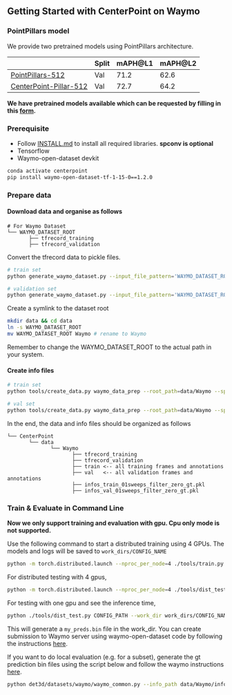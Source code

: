 ## Getting Started with CenterPoint on Waymo

### PointPillars model 

We provide two pretrained models using PointPillars architecture. 

|         |  Split  |  mAPH@L1 |mAPH@L2   | 
|---------|---------|---------|--------|
| [PointPillars-512](../configs/point_pillars/waymo_pp_car_large.py)  |  Val    |  71.2   |  62.6|  
| [CenterPoint-Pillar-512](../configs/centerpoint/waymo_centerpoint_pp_car_large.py)  |  Val    |  72.7   | 64.2 |

**We have pretrained models available which can be requested by filling in this [form](https://forms.gle/2q2APSAtfmaFJme79).**

### Prerequisite 

- Follow [INSTALL.md](INSTALL.md) to install all required libraries. **spconv is optional**
- Tensorflow 
- Waymo-open-dataset devkit

```bash
conda activate centerpoint 
pip install waymo-open-dataset-tf-1-15-0==1.2.0 
```

### Prepare data

#### Download data and organise as follows

```
# For Waymo Dataset         
└── WAYMO_DATASET_ROOT
       ├── tfrecord_training       
       ├── tfrecord_validation        
```

Convert the tfrecord data to pickle files.

```bash
# train set 
python generate_waymo_dataset.py --input_file_pattern='WAYMO_DATASET_ROOT/tfrecord_training/segment-*.tfrecord'  --output_filebase='WAYMO_DATASET_ROOT/train/'

# validation set 
python generate_waymo_dataset.py --input_file_pattern='WAYMO_DATASET_ROOT/tfrecord_validation/segment-*.tfrecord'  --output_filebase='WAYMO_DATASET_ROOT/val/'
```

Create a symlink to the dataset root 
```bash
mkdir data && cd data
ln -s WAYMO_DATASET_ROOT 
mv WAYMO_DATASET_ROOT Waymo # rename to Waymo
```
Remember to change the WAYMO_DATASET_ROOT to the actual path in your system. 


#### Create info files

```bash
# train set 
python tools/create_data.py waymo_data_prep --root_path=data/Waymo --split train --nsweeps=1

# val set 
python tools/create_data.py waymo_data_prep --root_path=data/Waymo --split val --nsweeps=1
```

In the end, the data and info files should be organized as follows

```
└── CenterPoint
       └── data    
              └── Waymo 
                     ├── tfrecord_training       
                     ├── tfrecord_validation
                     ├── train <-- all training frames and annotations 
                     ├── val   <-- all validation frames and annotations 
                     ├── infos_train_01sweeps_filter_zero_gt.pkl
                     ├── infos_val_01sweeps_filter_zero_gt.pkl
```

### Train & Evaluate in Command Line

**Now we only support training and evaluation with gpu. Cpu only mode is not supported.**

Use the following command to start a distributed training using 4 GPUs. The models and logs will be saved to ```work_dirs/CONFIG_NAME``` 

```bash
python -m torch.distributed.launch --nproc_per_node=4 ./tools/train.py CONFIG_PATH
```

For distributed testing with 4 gpus,

```bash
python -m torch.distributed.launch --nproc_per_node=4 ./tools/dist_test.py CONFIG_PATH --work_dir work_dirs/CONFIG_NAME --checkpoint work_dirs/CONFIG_NAME/latest.pth 
```

For testing with one gpu and see the inference time,

```bash
python ./tools/dist_test.py CONFIG_PATH --work_dir work_dirs/CONFIG_NAME --checkpoint work_dirs/CONFIG_NAME/latest.pth --speed_test 
```

This will generate a `my_preds.bin` file in the work_dir. You can create submission to Waymo server using waymo-open-dataset code by following the instructions [here](https://github.com/waymo-research/waymo-open-dataset/blob/master/docs/quick_start.md).  

If you want to do local evaluation (e.g. for a subset), generate the gt prediction bin files using the script below and follow the waymo instructions [here](https://github.com/waymo-research/waymo-open-dataset/blob/master/docs/quick_start.md).

```bash
python det3d/datasets/waymo/waymo_common.py --info_path data/Waymo/infos_val_01sweeps_filter_zero_gt.pkl  --gt 
```
